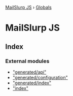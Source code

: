 [MailSlurp JS](README.md) › [Globals](globals.md)

# MailSlurp JS

## Index

### External modules

* ["generated/api"](modules/_generated_api_.md)
* ["generated/configuration"](modules/_generated_configuration_.md)
* ["generated/index"](modules/_generated_index_.md)
* ["index"](modules/_index_.md)
